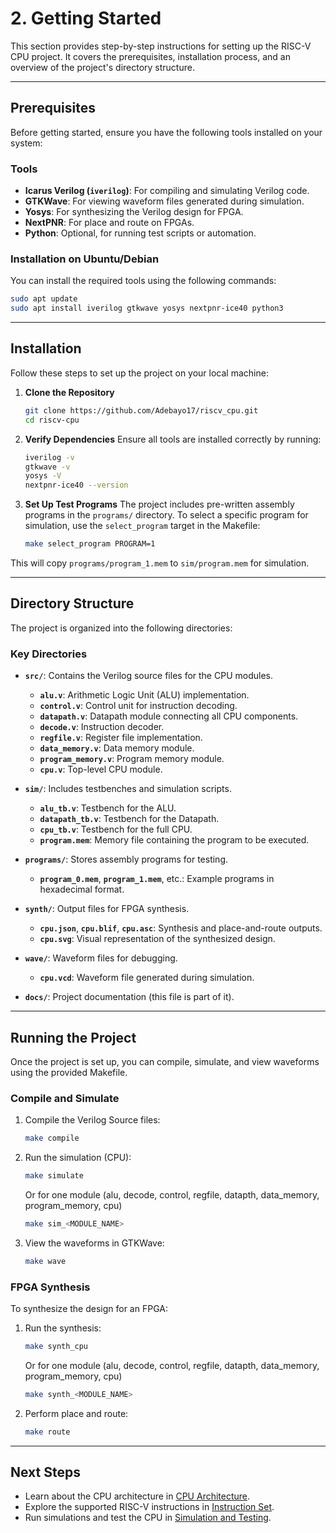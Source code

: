 # 2. Getting Started

This section provides step-by-step instructions for setting up the RISC-V CPU project. It covers the prerequisites, installation process, and an overview of the project's directory structure.

---

## Prerequisites
Before getting started, ensure you have the following tools installed on your system:

### Tools
- **Icarus Verilog (`iverilog`)**: For compiling and simulating Verilog code.
- **GTKWave**: For viewing waveform files generated during simulation.
- **Yosys**: For synthesizing the Verilog design for FPGA.
- **NextPNR**: For place and route on FPGAs.
- **Python**: Optional, for running test scripts or automation.

### Installation on Ubuntu/Debian
You can install the required tools using the following commands:

```bash
sudo apt update
sudo apt install iverilog gtkwave yosys nextpnr-ice40 python3
```

---

## Installation
Follow these steps to set up the project on your local machine:

1. **Clone the Repository**
    ```bash
    git clone https://github.com/Adebayo17/riscv_cpu.git
    cd riscv-cpu
    ```

2. **Verify Dependencies**
Ensure all tools are installed correctly by running:
    ```bash
    iverilog -v
    gtkwave -v
    yosys -V
    nextpnr-ice40 --version
    ```

3. **Set Up Test Programs**
The project includes pre-written assembly programs in the `programs/` directory. To select a specific program for simulation, use the `select_program` target in the Makefile:
    ```bash
    make select_program PROGRAM=1
    ```
This will copy `programs/program_1.mem` to `sim/program.mem` for simulation.

---

## Directory Structure
The project is organized into the following directories:

### Key Directories

-   **`src/`**: Contains the Verilog source files for the CPU modules.
    -   **`alu.v`**: Arithmetic Logic Unit (ALU) implementation.
    -   **`control.v`**: Control unit for instruction decoding.
    -   **`datapath.v`**: Datapath module connecting all CPU components.
    -   **`decode.v`**: Instruction decoder.
    -   **`regfile.v`**: Register file implementation.
    -   **`data_memory.v`**: Data memory module.
    -   **`program_memory.v`**: Program memory module.
    -   **`cpu.v`**: Top-level CPU module.

-   **`sim/`**: Includes testbenches and simulation scripts.
    -   **`alu_tb.v`**: Testbench for the ALU.
    -   **`datapath_tb.v`**: Testbench for the Datapath.
    -   **`cpu_tb.v`**: Testbench for the full CPU.
    -   **`program.mem`**: Memory file containing the program to be executed.

-   **`programs/`**: Stores assembly programs for testing.
    -   **`program_0.mem`**, **`program_1.mem`**, etc.: Example programs in hexadecimal format.

-   **`synth/`**: Output files for FPGA synthesis.
    -   **`cpu.json`**, **`cpu.blif`**, **`cpu.asc`**: Synthesis and place-and-route outputs.
    -   **`cpu.svg`**: Visual representation of the synthesized design.

-   **`wave/`**: Waveform files for debugging.
    -   **`cpu.vcd`**: Waveform file generated during simulation.

-   **`docs/`**: Project documentation (this file is part of it).

---

## Running the Project
Once the project is set up, you can compile, simulate, and view waveforms using the provided Makefile.

### Compile and Simulate

1. Compile the Verilog Source files:
    ```bash
    make compile
    ```
2. Run the simulation (CPU):
    ```bash
    make simulate
    ```
    Or for one module (alu, decode, control, regfile, datapth, data_memory, program_memory, cpu)
    ```bash
    make sim_<MODULE_NAME>
    ```

3. View the waveforms in GTKWave:
    ```bash
    make wave
    ```

### FPGA Synthesis
To synthesize the design for an FPGA:

1. Run the synthesis:
    ```bash
    make synth_cpu
    ```
    Or for one module (alu, decode, control, regfile, datapth, data_memory, program_memory, cpu)
    ```bash
    make synth_<MODULE_NAME>
    ```

2. Perform place and route:
    ```bash
    make route
    ```

---

## Next Steps
- Learn about the CPU architecture in [CPU Architecture](3_cpu_architecture.md).
- Explore the supported RISC-V instructions in [Instruction Set](2_getting_started.md).
- Run simulations and test the CPU in [Simulation and Testing](5_simulation_testing.md).